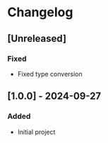 # Changelog

## [Unreleased]

### Fixed

- Fixed type conversion

## [1.0.0] - 2024-09-27

### Added

- Initial project
